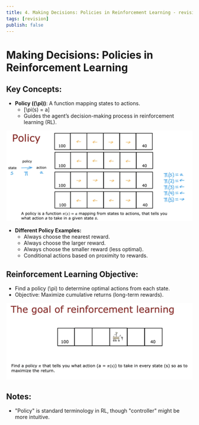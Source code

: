 ```yaml
---
title: 4. Making Decisions: Policies in Reinforcement Learning - revision
tags: [revision]
publish: false
---
```


# Making Decisions: Policies in Reinforcement Learning

## Key Concepts:

- **Policy (\(\pi\))**: A function mapping states to actions.
  - \[\pi(s) = a\]
  - Guides the agent’s decision-making process in reinforcement learning (RL).

![Policy Definition](_resources/policy-definition.png)

- **Different Policy Examples:**
  - Always choose the nearest reward.
  - Always choose the larger reward.
  - Always choose the smaller reward (less optimal).
  - Conditional actions based on proximity to rewards.

## Reinforcement Learning Objective:
- Find a policy \(\pi\) to determine optimal actions from each state.
- Objective: Maximize cumulative returns (long-term rewards).

![Goal of Reinforcement Learning](_resources/reinforcement-learning-goal.png)

## Notes:
- "Policy" is standard terminology in RL, though "controller" might be more intuitive.